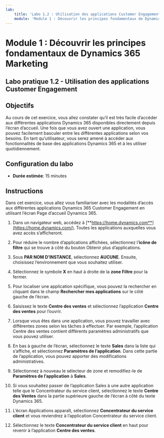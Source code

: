 ```yaml
---
lab:
    title: 'Labo 1.2 : Utilisation des applications Customer Engagement'
    module: 'Module 1 : Découvrir les principes fondamentaux de Dynamics 365 Marketing'
---
```


Module 1 : Découvrir les principes fondamentaux de Dynamics 365 Marketing
========================

## Labo pratique 1.2 - Utilisation des applications Customer Engagement 

## Objectifs

Au cours de cet exercice, vous allez constater qu’il est très facile d’accéder aux différentes applications Dynamics 365 disponibles directement depuis l’écran d’accueil. Une fois que vous avez ouvert une application, vous pouvez facilement basculer entre les différentes applications selon vos besoins. En tant qu’utilisateur, vous serez amené à accéder aux fonctionnalités de base des applications Dynamics 365 et à les utiliser quotidiennement.


## Configuration du labo

  - **Durée estimée**: 15 minutes

## Instructions

Dans cet exercice, vous allez vous familiariser avec les modalités d’accès aux différentes applications Dynamics 365 Customer Engagement en utilisant l’écran Page d’accueil Dynamics 365. 

1. Dans un navigateur web, accédez à [**https://home.dynamics.com**](https://home.dynamics.com/). Toutes les applications auxquelles vous avez accès s’afficheront. 

2. Pour réduire le nombre d’applications affichées, sélectionnez l’**icône de filtre** qui se trouve à côté du bouton Obtenir plus d’applications. 

3. Sous **PAR NOM D’INSTANCE**, sélectionnez **AUCUNE**. Ensuite, choisissez l’environnement que vous souhaitez utiliser. 

4. Sélectionnez le symbole **X** en haut à droite de la **zone Filtre** pour la fermer. 

5. Pour localiser une application spécifique, vous pouvez la rechercher en cliquant dans le champ **Rechercher mes applications** sur le côté gauche de l’écran. 

6. Saisissez le texte **Centre des ventes** et sélectionnez l’application **Centre des ventes** pour l’ouvrir. 

7. Lorsque vous êtes dans une application, vous pouvez travailler avec différentes zones selon les tâches à effectuer. Par exemple, l’application Centre des ventes contient différents paramètres administratifs que vous pouvez utiliser. 

8. En bas à gauche de l’écran, sélectionnez le texte **Sales** dans la liste qui s’affiche, et sélectionnez **Paramètres de l’application**. Dans cette partie de l’application, vous pouvez apporter des modifications administratives. 

9. Sélectionnez à nouveau le sélecteur de zone et remodifiez-le de **Paramètres de l’application** à **Sales**.

10. Si vous souhaitez passer de l’application Sales à une autre application telle que le Concentrateur du service client, sélectionnez le texte **Centre des Ventes** dans la partie supérieure gauche de l’écran à côté du texte Dynamics 365. 

11. L’écran Applications apparaît, sélectionnez **Concentrateur du service client** et vous reviendrez à l’application Concentrateur du service client. 

12. Sélectionnez le texte **Concentrateur du service client** en haut pour revenir à l’application **Centre des ventes**. 
